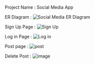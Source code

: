 Project Name : Social Media App

ER Diagram : 
![Social Media ER Diagram](https://user-images.githubusercontent.com/103069580/177236734-44299670-f488-4392-815e-97c6a55fd4dd.jpeg)

Sign Up Page : 
![Sign Up](https://user-images.githubusercontent.com/103069580/177236805-c52ab721-2e78-4d55-95d9-afa74319d2a1.jpg)

Log in Page :
![Log in](https://user-images.githubusercontent.com/103069580/177236821-efed76a0-3741-4657-af28-4a20c07d1db8.jpg)

Post page :
![post](https://user-images.githubusercontent.com/103069580/177237133-f16f722f-492b-478a-93e2-6c18ce048f05.jpeg)

Delete Post :
![image](https://user-images.githubusercontent.com/103069580/177874220-d93fe337-e93b-4dff-afb9-fcda78aae4ef.png)

